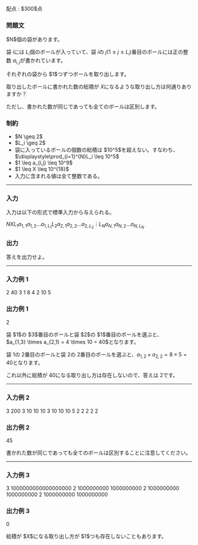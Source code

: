 
<div>

<span>

<span>

<p>
配点 : $300$点
</p>

<div>

<section>

### **問題文**

<p>
$N$個の袋があります。

袋 $i$には $L_i$個のボールが入っていて、袋 $i$の $j(1\leq j\leq L_i)$番目のボールには正の整数 $a_{i,j}$が書かれています。  
</p>

<p>
それぞれの袋から $1$つずつボールを取り出します。

取り出したボールに書かれた数の総積が $X$になるような取り出し方は何通りありますか？  
</p>

<p>
ただし、書かれた数が同じであっても全てのボールは区別します。
</p>

</section>

</div>

<div>

<section>

### **制約**

<ul>

<li>
$N \geq 2$
</li>

<li>
$L_i \geq 2$
</li>

<li>
袋に入っているボールの個数の総積は $10^5$を超えない。すなわち、$\displaystyle\prod_{i=1}^{N}L_i \leq 10^5$
</li>

<li>
$1 \leq a_{i,j} \leq 10^9$
</li>

<li>
$1 \leq X \leq 10^{18}$
</li>

<li>
入力に含まれる値は全て整数である。
</li>

</ul>

</section>

</div>

---

<div>

<div>

<section>

### **入力**

<p>
入力は以下の形式で標準入力から与えられる。
</p>

<div>

$N$$X$$L_1$$a_{1,1}$$a_{1,2}$$\ldots$$a_{1,L_1}$$L_2$$a_{2,1}$$a_{2,2}$$\ldots$$a_{2,L_2}$$\vdots$$L_N$$a_{N,1}$$a_{N,2}$$\ldots$$a_{N,L_N}$
</div>

</section>

</div>

<div>

<section>

### **出力**

<p>
答えを出力せよ。  
</p>

</section>

</div>

</div>

---

<div>

<section>

### **入力例 1**

<div>

2 40
3 1 8 4
2 10 5

</div>

</section>

</div>

<div>

<section>

### **出力例 1**

<div>

2

</div>

<p>
袋 $1$の $3$番目のボールと袋 $2$の $1$番目のボールを選ぶと、$a_{1,3} \times a_{2,1} = 4 \times 10 = 40$となります。

袋 $1$の $2$番目のボールと袋 $2$の $2$番目のボールを選ぶと、$a_{1,2} \times a_{2,2} = 8 \times 5 = 40$となります。

これ以外に総積が $40$になる取り出し方は存在しないので、答えは $2$です。
</p>

</section>

</div>

---

<div>

<section>

### **入力例 2**

<div>

3 200
3 10 10 10
3 10 10 10
5 2 2 2 2 2

</div>

</section>

</div>

<div>

<section>

### **出力例 2**

<div>

45

</div>

<p>
書かれた数が同じであっても全てのボールは区別することに注意してください。  
</p>

</section>

</div>

---

<div>

<section>

### **入力例 3**

<div>

3 1000000000000000000
2 1000000000 1000000000
2 1000000000 1000000000
2 1000000000 1000000000

</div>

</section>

</div>

<div>

<section>

### **出力例 3**

<div>

0

</div>

<p>
総積が $X$になる取り出し方が $1$つも存在しないこともあります。
</p>

</section>

</div>

</span>

</span>

</div>
